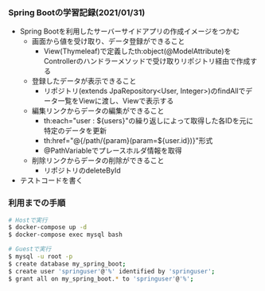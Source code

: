 ### Spring Bootの学習記録(2021/01/31)

* Spring Bootを利用したサーバーサイドアプリの作成イメージをつかむ
  * 画面から値を受け取り、データ登録ができること
  	* View(Thymeleaf)で定義したth:object(@ModelAttribute)をControllerのハンドラーメソッドで受け取りリポジトリ経由で作成する
  * 登録したデータが表示できること
  	* リポジトリ(extends JpaRepository<User, Integer>)のfindAllでデータ一覧をViewに渡し、Viewで表示する
  * 編集リンクからデータの編集ができること
  	* th:each="user : ${users}"の繰り返しによって取得した各IDを元に特定のデータを更新
  	* th:href="@{/path/{param}(param=${user.id})}"形式
  	* @PathVariableでプレースホルダ情報を取得
  * 削除リンクからデータの削除ができること  
  	* リポジトリのdeleteById
* テストコードを書く

### 利用までの手順

```sh
# Hostで実行
$ docker-compose up -d
$ docker-compose exec mysql bash

# Guestで実行
$ mysql -u root -p
$ create database my_spring_boot;
$ create user 'springuser'@'%' identified by 'springuser';
$ grant all on my_spring_boot.* to 'springuser'@'%';
```
